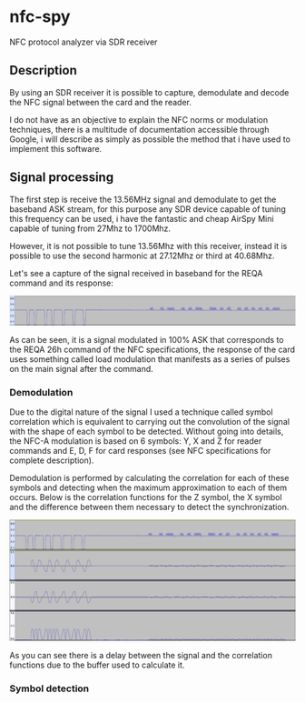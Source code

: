 # nfc-spy
 NFC protocol analyzer via SDR receiver
 
## Description
 By using an SDR receiver it is possible to capture, demodulate and decode the NFC signal between the card and the reader.
 
 I do not have as an objective to explain the NFC norms or modulation techniques, there is a multitude of documentation accessible through Google, i will describe as simply as possible the method that i have used to implement this software.
 
## Signal processing
 The first step is receive the 13.56MHz signal and demodulate to get the baseband ASK stream, for this purpose any SDR device capable of tuning this frequency can be used, i have the fantastic and cheap AirSpy Mini capable of tuning from 27Mhz to 1700Mhz.
 
 However, it is not possible to tune 13.56Mhz with this receiver, instead it is possible to use the second harmonic at 27.12Mhz or third at 40.68Mhz.
 
 Let's see a capture of the signal received in baseband for the REQA command and its response:
 
 ![REQA](/doc/nfc-baseband-reqa.png?raw=true "REQA signal capture")

 As can be seen, it is a signal modulated in 100% ASK that corresponds to the REQA 26h command of the NFC specifications, the response of the card uses something called load modulation that manifests as a series of pulses on the main signal after the command.
 
### Demodulation

 Due to the digital nature of the signal I used a technique called symbol correlation which is equivalent to carrying out the convolution of the signal with the shape of each symbol to be detected. Without going into details, the NFC-A modulation is based on 6 symbols: Y, X and Z for reader commands and E, D, F for card responses (see NFC specifications for complete description).
 
 Demodulation is performed by calculating the correlation for each of these symbols and detecting when the maximum approximation to each of them occurs. Below is the correlation functions for the Z symbol, the X symbol and the difference between them necessary to detect the synchronization.
 
 ![CORRELATION](/doc/nfc-decoder-log.png?raw=true "Decoder symbol correlation")

 As you can see there is a delay between the signal and the correlation functions due to the buffer used to calculate it.
 
 ### Symbol detection
 
 
